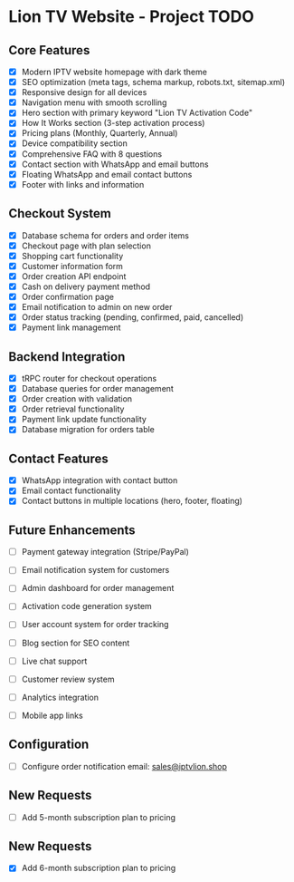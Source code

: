 # Lion TV Website - Project TODO

## Core Features
- [x] Modern IPTV website homepage with dark theme
- [x] SEO optimization (meta tags, schema markup, robots.txt, sitemap.xml)
- [x] Responsive design for all devices
- [x] Navigation menu with smooth scrolling
- [x] Hero section with primary keyword "Lion TV Activation Code"
- [x] How It Works section (3-step activation process)
- [x] Pricing plans (Monthly, Quarterly, Annual)
- [x] Device compatibility section
- [x] Comprehensive FAQ with 8 questions
- [x] Contact section with WhatsApp and email buttons
- [x] Floating WhatsApp and email contact buttons
- [x] Footer with links and information

## Checkout System
- [x] Database schema for orders and order items
- [x] Checkout page with plan selection
- [x] Shopping cart functionality
- [x] Customer information form
- [x] Order creation API endpoint
- [x] Cash on delivery payment method
- [x] Order confirmation page
- [x] Email notification to admin on new order
- [x] Order status tracking (pending, confirmed, paid, cancelled)
- [x] Payment link management

## Backend Integration
- [x] tRPC router for checkout operations
- [x] Database queries for order management
- [x] Order creation with validation
- [x] Order retrieval functionality
- [x] Payment link update functionality
- [x] Database migration for orders table

## Contact Features
- [x] WhatsApp integration with contact button
- [x] Email contact functionality
- [x] Contact buttons in multiple locations (hero, footer, floating)

## Future Enhancements
- [ ] Payment gateway integration (Stripe/PayPal)
- [ ] Email notification system for customers
- [ ] Admin dashboard for order management
- [ ] Activation code generation system
- [ ] User account system for order tracking
- [ ] Blog section for SEO content
- [ ] Live chat support
- [ ] Customer review system
- [ ] Analytics integration
- [ ] Mobile app links


## Configuration
- [ ] Configure order notification email: sales@iptvlion.shop


## New Requests
- [ ] Add 5-month subscription plan to pricing

## New Requests
- [x] Add 6-month subscription plan to pricing
